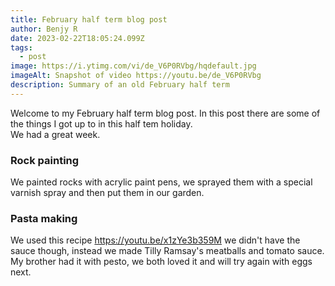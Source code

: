```yaml
---
title: February half term blog post
author: Benjy R
date: 2023-02-22T18:05:24.099Z
tags:
  - post
image: https://i.ytimg.com/vi/de_V6P0RVbg/hqdefault.jpg
imageAlt: Snapshot of video https://youtu.be/de_V6P0RVbg
description: Summary of an old February half term
---
```



Welcome to my February half term blog post. In this post there are some of the things I got up to in this half tem holiday.\
We had a great week.

### **Rock painting**

We painted rocks with acrylic paint pens, we sprayed them with a special varnish spray and then put them in our garden.

### **Pasta making**

We used this recipe <https://youtu.be/x1zYe3b359M> we didn't have the sauce though, instead we made Tilly Ramsay's meatballs and tomato sauce. My brother had it with pesto, we both loved it and will try again with eggs next.